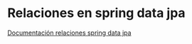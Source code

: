 # Relaciones en spring data jpa

[Documentación relaciones spring data jpa](https://www.adictosaltrabajo.com/2020/04/02/hibernate-onetoone-onetomany-manytoone-y-manytomany/)
